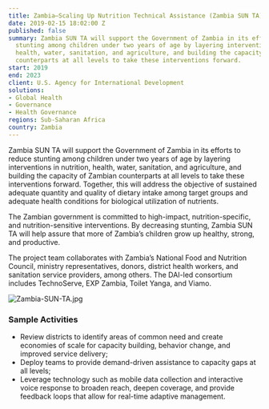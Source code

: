```yaml
---
title: Zambia—Scaling Up Nutrition Technical Assistance (Zambia SUN TA)
date: 2019-02-15 18:02:00 Z
published: false
summary: Zambia SUN TA will support the Government of Zambia in its efforts to reduce
  stunting among children under two years of age by layering interventions in nutrition,
  health, water, sanitation, and agriculture, and building the capacity of Zambian
  counterparts at all levels to take these interventions forward.
start: 2019
end: 2023
client: U.S. Agency for International Development
solutions:
- Global Health
- Governance
- Health Governance
regions: Sub-Saharan Africa
country: Zambia
---
```


Zambia SUN TA will support the Government of Zambia in its efforts to reduce stunting among children under two years of age by layering interventions in nutrition, health, water, sanitation, and agriculture, and building the capacity of Zambian counterparts at all levels to take these interventions forward. Together, this will address the objective of sustained adequate quantity and quality of dietary intake among target groups and adequate health conditions for biological utilization of nutrients.

The Zambian government is committed to high-impact, nutrition-specific, and nutrition-sensitive interventions. By decreasing stunting, Zambia SUN TA will help assure that more of Zambia’s children grow up healthy, strong, and productive. 

The project team collaborates with Zambia’s National Food and Nutrition Council, ministry representatives, donors, district health workers, and sanitation service providers, among others. The DAI-led consortium includes TechnoServe, EXP Zambia, Toilet Yanga, and Viamo.

![Zambia-SUN-TA.jpg](/uploads/Zambia-SUN-TA.jpg)

### Sample Activities

* Review districts to identify areas of common need and create economies of scale for capacity building, behavior change, and improved service delivery;
* Deploy teams to provide demand-driven assistance to capacity gaps at all levels;
* Leverage technology such as mobile data collection and interactive voice response to broaden reach, deepen coverage, and provide feedback loops that allow for real-time adaptive management.
